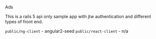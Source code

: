 Ads

This is a rails 5 api only sample app with jtw authentication and different types of front end.

`public/ng-client` - angular2-seed
`public/react-client` - n/a
